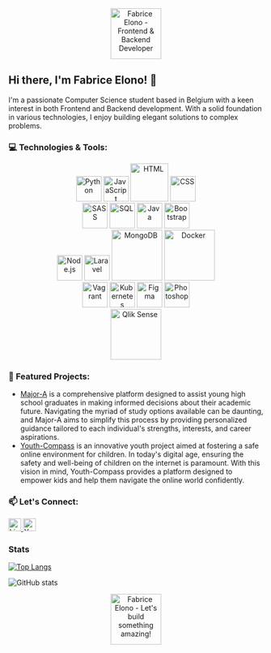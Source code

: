 <!-- Header -->
<div align="center">
  <img src="https://cdn-icons-png.flaticon.com/512/560/560216.png" alt="Fabrice Elono - Frontend & Backend Developer" width="100">
</div>

<!-- Introduction -->
## Hi there, I'm Fabrice Elono! 👋

I'm a passionate Computer Science student based in Belgium with a keen interest in both Frontend and Backend development. With a solid foundation in various technologies, I enjoy building elegant solutions to complex problems.

<!-- Skills -->
### 💻 Technologies & Tools:
<div align="center">
  <img src="https://upload.wikimedia.org/wikipedia/commons/thumb/c/c3/Python-logo-notext.svg/1869px-Python-logo-notext.svg.png" alt="Python" width="50">
  <img src="https://upload.wikimedia.org/wikipedia/commons/thumb/6/6a/JavaScript-logo.png/768px-JavaScript-logo.png" alt="JavaScript" width="50">
  <img src="https://www.shareicon.net/download/2016/08/01/639868_development.ico" alt="HTML" width="75">
  <img src="https://upload.wikimedia.org/wikipedia/commons/thumb/d/d5/CSS3_logo_and_wordmark.svg/1200px-CSS3_logo_and_wordmark.svg.png" alt="CSS" width="50">
  <br>
  <img src="https://upload.wikimedia.org/wikipedia/commons/thumb/9/96/Sass_Logo_Color.svg/2560px-Sass_Logo_Color.svg.png" alt="SASS" width="50">
  <img src="https://upload.wikimedia.org/wikipedia/labs/8/8e/Mysql_logo.png" alt="SQL" width="50">
  <img src="https://upload.wikimedia.org/wikipedia/en/thumb/3/30/Java_programming_language_logo.svg/1200px-Java_programming_language_logo.svg.png" alt="Java" width="50">
  <img src="https://upload.wikimedia.org/wikipedia/commons/thumb/b/b2/Bootstrap_logo.svg/2560px-Bootstrap_logo.svg.png" alt="Bootstrap" width="50">
  <br>
  <img src="https://upload.wikimedia.org/wikipedia/commons/thumb/d/d9/Node.js_logo.svg/2560px-Node.js_logo.svg.png" alt="Node.js" width="50">
  <img src="https://upload.wikimedia.org/wikipedia/commons/thumb/9/9a/Laravel.svg/1969px-Laravel.svg.png" alt="Laravel" width="50">
  <img src="https://upload.wikimedia.org/wikipedia/commons/thumb/9/93/MongoDB_Logo.svg/2560px-MongoDB_Logo.svg.png" alt="MongoDB" width="100">
  <img src="https://1000logos.net/wp-content/uploads/2021/11/Docker-Logo-2013.png" alt="Docker" width="100">
  <br>
  <img src="https://static-00.iconduck.com/assets.00/vagrant-icon-1981x2048-m89lsyi5.png" alt="Vagrant" width="50">
  <img src="https://upload.wikimedia.org/wikipedia/commons/thumb/3/39/Kubernetes_logo_without_workmark.svg/2109px-Kubernetes_logo_without_workmark.svg.png" alt="Kubernetes" width="50">
  <img src="https://upload.wikimedia.org/wikipedia/commons/thumb/3/33/Figma-logo.svg/1667px-Figma-logo.svg.png" alt="Figma" width="50">
  <img src="https://upload.wikimedia.org/wikipedia/commons/thumb/a/af/Adobe_Photoshop_CC_icon.svg/2101px-Adobe_Photoshop_CC_icon.svg.png" alt="Photoshop" width="50">
  <br>
  <img src="https://upload.wikimedia.org/wikipedia/commons/thumb/3/32/Qlik_Logo.svg/1280px-Qlik_Logo.svg.png" alt="Qlik Sense" width="100">
</div>

<!-- Projects -->
### 🚀 Featured Projects:
- [Major-A](https://majora.sinners.be/) is a comprehensive platform designed to assist young high school graduates in making informed decisions about their academic future. Navigating the myriad of study options available can be daunting, and Major-A aims to simplify this process by providing personalized guidance tailored to each individual's strengths, interests, and career aspirations.
- [Youth-Compass](https://1acs-2023-team-7.netlify.app/)  is an innovative youth project aimed at fostering a safe online environment for children. In today's digital age, ensuring the safety and well-being of children on the internet is paramount. With this vision in mind, Youth-Compass provides a platform designed to empower kids and help them navigate the online world confidently.

<!-- Connect with me -->
### 📫 Let's Connect:
<div>
  <a href="https://www.linkedin.com/in/fabriceelono/">
    <img src="https://soc.kuleuven.be/immrc/images/linkedin-logo-initials.png/image" alt="LinkedIn" width="25">
  </a>
  <a href="https://www.youtube.com/@fabriceelono">
    <img src="https://upload.wikimedia.org/wikipedia/commons/e/ef/Youtube_logo.png" alt="YouTub" width="25">
  </a>
</div>

### Stats
 
[![Top Langs](https://github-readme-stats.vercel.app/api/top-langs/?username=Fabriceelono)](https://github.com/anuraghazra/github-readme-stats)

![GitHub stats](https://github-readme-stats.vercel.app/api?username=Fabriceelono&show_icons=true)  




<!-- Footer -->
<div align="center">
  <img src="https://cdn-icons-png.flaticon.com/512/560/560216.png" alt="Fabrice Elono - Let's build something amazing!" width=100>
</div>
